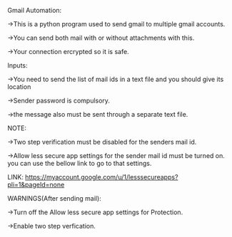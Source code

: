 Gmail Automation:

  ->This is a python program used to send gmail to multiple gmail accounts.
  
  ->You can send both mail with or without attachments with this.
  
  ->Your connection ercrypted so it is safe.
  
Inputs:

  ->You need to send the list of mail ids in a text file and you should give its location
  
  ->Sender password is compulsory.
  
  ->the message also must be sent through a separate text file.
  
NOTE:

  ->Two step verification must be disabled for the senders mail id.
  
  ->Allow less secure app settings for the sender mail id must be turned on. you can use the bellow link to go to that settings.
  
   LINK: https://myaccount.google.com/u/1/lesssecureapps?pli=1&pageId=none
  
WARNINGS(After sending mail):

  ->Turn off the Allow less secure app settings for Protection.
  
  ->Enable two step verfication.
